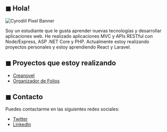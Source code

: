 ## ◼ Hola!

![Cyrodiil Pixel Banner](https://coverfiles.alphacoders.com/984/98460.png "Cyrodiil Pixel Banner")

Soy un estudiante que le gusta aprender nuevas tecnologías y desarrollar aplicaciones web. 
He realizado aplicaciones MVC y APIs RESTful con Node/Express, ASP .NET Core y PHP.
Actualmente estoy realizando proyectos personales y estoy aprendiendo React y Laravel. 

## ◼ Proyectos que estoy realizando
* [Creanovel](https://www.github.com/restartdap/creanovel)
* [Organizador de Folios](https://www.github.com/restartdap/organizador-folios)

## ◼ Contacto
Puedes contactarme en las siguientes redes sociales:
* [Twitter](https://www.twitter.com/restartdap)
* [LinkedIn](https://www.linkedin.com/in/rafael-estrada/)
